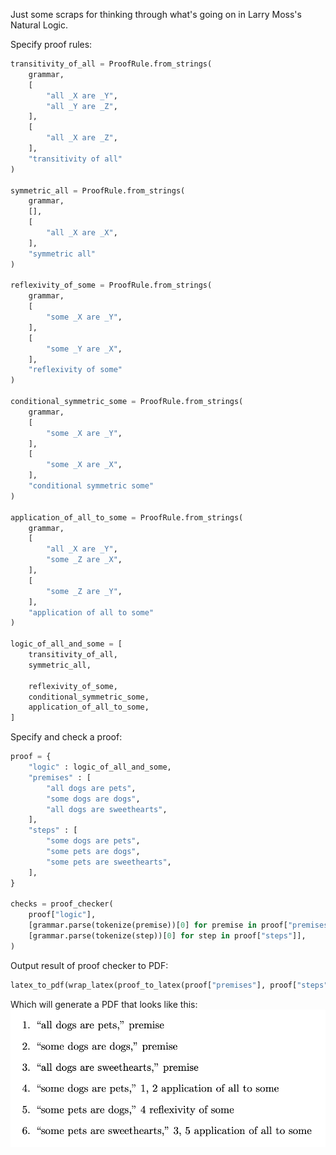 Just some scraps for thinking through what's going on in Larry Moss's Natural Logic.

Specify proof rules:
```python
transitivity_of_all = ProofRule.from_strings(
	grammar,
	[
		"all _X are _Y",
		"all _Y are _Z",
	],
	[
		"all _X are _Z",
	],
	"transitivity of all"
)

symmetric_all = ProofRule.from_strings(
	grammar,
	[],
	[
		"all _X are _X",
	],
	"symmetric all"
)

reflexivity_of_some = ProofRule.from_strings(
	grammar,
	[
		"some _X are _Y",
	],
	[
		"some _Y are _X",
	],
	"reflexivity of some"
)

conditional_symmetric_some = ProofRule.from_strings(
	grammar,
	[
		"some _X are _Y",
	],
	[
		"some _X are _X",
	],
	"conditional symmetric some"
)

application_of_all_to_some = ProofRule.from_strings(
	grammar,
	[
		"all _X are _Y",
		"some _Z are _X",
	],
	[
		"some _Z are _Y",
	],
	"application of all to some"
)

logic_of_all_and_some = [
	transitivity_of_all,
	symmetric_all,
	
	reflexivity_of_some,
	conditional_symmetric_some,
	application_of_all_to_some,
]
```

Specify and check a proof:
```python
proof = {
    "logic" : logic_of_all_and_some,
    "premises" : [
        "all dogs are pets",
        "some dogs are dogs",
        "all dogs are sweethearts",
    ],
    "steps" : [
        "some dogs are pets",
        "some pets are dogs",
        "some pets are sweethearts",
    ],
}

checks = proof_checker(
    proof["logic"],
    [grammar.parse(tokenize(premise))[0] for premise in proof["premises"]],
    [grammar.parse(tokenize(step))[0] for step in proof["steps"]],
)
```

Output result of proof checker to PDF:
```python
latex_to_pdf(wrap_latex(proof_to_latex(proof["premises"], proof["steps"], checks)))
```

Which will generate a PDF that looks like this:
![](https://raw.githubusercontent.com/TheLanguageGamer/NaturalLogic/main/output/proof_check_image.png)

